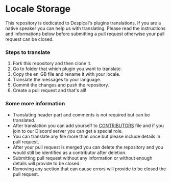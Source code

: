 # Locale Storage
This repository is dedicated to Despical's plugins translations. If you are a native speaker you can help us with translating. Please read the instructions and informations below before submitting a pull request otherwise your pull request can be closed.

### Steps to translate
1. Fork this repository and then clone it.
2. Go to folder that which plugin you want to translate.
3. Copy the en_GB file and rename it with your locale.
4. Translate the messages to your language.
5. Commit the changes and push the repository.
6. Create a pull request and that's all!

### Some more information
* Translating header part and comments is not required but can be translated.
* After translation you can add yourself to [CONTRIBUTORS](https://github.com/Despical/LocaleStorage/blob/main/CONTRIBUTORS.md) file and if you join to our Discord server you can get a special role.
* You can translate any file more than once but please include details in pull request.
* After your pull request is merged you can delete the repository and you would still be identified as a contributor after deletion.
* Submitting pull request without any information or without enough details will provide to be closed.
* Removing any section that can cause errors will provide to be closed the pull request.